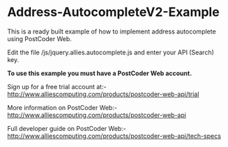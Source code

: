 Address-AutocompleteV2-Example
==============================

This is a ready built example of how to implement address autocomplete using PostCoder Web.

Edit the file /js/jquery.allies.autocomplete.js and enter your API (Search) key.

**To use this example you must have a PostCoder Web account.**

Sign up for a free trial account at:-
http://www.alliescomputing.com/products/postcoder-web-api/trial

More information on PostCoder Web:-
http://www.alliescomputing.com/products/postcoder-web-api

Full developer guide on PostCoder Web:-
http://www.alliescomputing.com/products/postcoder-web-api/tech-specs
